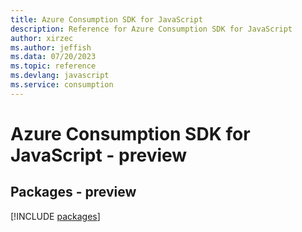 ```yaml
---
title: Azure Consumption SDK for JavaScript
description: Reference for Azure Consumption SDK for JavaScript
author: xirzec
ms.author: jeffish
ms.data: 07/20/2023
ms.topic: reference
ms.devlang: javascript
ms.service: consumption
---
```

# Azure Consumption SDK for JavaScript - preview
## Packages - preview
[!INCLUDE [packages](consumption-index.md)]